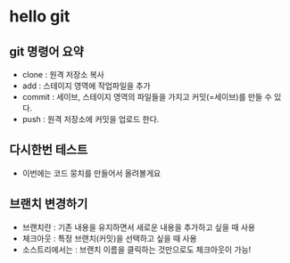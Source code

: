 # hello git

## git 명령어 요약

 - clone : 원격 저장소 복사
 - add : 스테이지 영역에 작업파일을 추가
 - commit : 세이브, 스테이지 영역의 파일들을 가지고 커밋(=세이브)를 만들 수 있다.
 - push : 원격 저장소에 커밋을 업로드 한다.

 ## 다시한번 테스트

  - 이번에는 코드 뭉치를 만들어서 올려볼게요
  
  ## 브랜치 변경하기

   - 브랜치란 : 기존 내용을 유지하면서 새로운 내용을 추가하고 싶을 때 사용
   - 체크아웃 : 특정 브랜치(커밋)을 선택하고 싶을 때 사용
   - 소스트리에서는 : 브랜치 이름을 클릭하는 것만으로도 체크아웃이 가능!